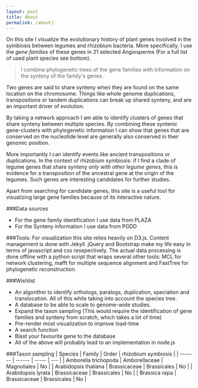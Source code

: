 ```yaml
---
layout: post
title: About
permalink: /about/
---
```


On this site I visualize the evolutionary history of plant genes involved in the symbiosis between legumes and rhizobium bacteria. More specifically, I use the *gene families* of these genes in 21 selected Angiosperms (For a full list of used plant species see bottom).  

> I combine phylogenetic trees of the gene families with information on the synteny of the family's genes. 

Two genes are said to share synteny when they are found on the same location on the chromosome. Things like whole genome duplications, transpositions or tandem duplications can break up shared synteny, and are an important driver of evolution.

By taking a network approach I am able to identify clusters of genes that share synteny between multiple species. By combining these syntenic gene-clusters with phylogenetic information I can show that genes that are conserved on the nucleotide level are generally also conserved in their genomic position.

More importantly I can identify events like ancient transpositions or duplications. In the context of rhizobium symbiosis: if I find a clade of legume genes that share synteny *only with other legume genes*, this is evidence for a transposition of the ancestral gene at the origin of the legumes. Such genes are interesting candidates for further studies.

Apart from searching for candidate genes, this site is a useful tool for visualizing large gene families because of its interactive nature.

###Data sources

* For the gene family identification I use data from PLAZA  
* For the Synteny information I use data from PGDD  

###Tools:
For visualization this site relies heavily on D3.js. Content management is done with Jekyll. jQuery and Bootstrap make my life easy in terms of javascript and css resepectively.
The actual data processing is done offline with a python script that wraps several other tools: MCL for network clustering, mafft for multiple sequence alignment and FastTree for phylogenetic reconstruction.

###Wishlist

* An algorithm to identify orthologs, paralogs, duplication, speciation and translocation. All of this while taking into account the species tree.  
* A database to be able to scale to genome-wide studies.  
* Expand the taxon sampling (This would require the identification of gene families and synteny from scratch, which takes a lot of time)  
* Pre-render most visualization to improve load-time  
* A search function  
* Blast your favourite gene to the database  
* All of the above will probably lead to an implementation in node.js

###Taxon sampling
| Species | Family | Order | rhizobium symbiosis |
| ------- | ------ | ----- | --- | 
 | Amborella trichopoda | Amborellaceae | Magnoliales | No | 
 | Arabidopsis thaliana | Brassicaceae | Brassicales | No | 
 | Arabidopsis lyrata | Brassicaceae | Brassicales | No | 
 | Brassica rapa | Brassicaceae | Brassicales | No | 






